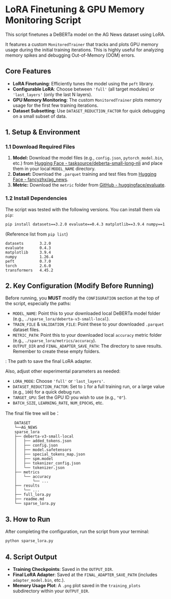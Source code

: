 # LoRA Finetuning & GPU Memory Monitoring Script

This script finetunes a DeBERTa model on the AG News dataset using LoRA.

It features a custom `MonitoredTrainer` that tracks and plots GPU memory usage during the initial training iterations. This is highly useful for analyzing memory spikes and debugging Out-of-Memory (OOM) errors.

## Core Features

- **LoRA Finetuning**: Efficiently tunes the model using the `peft` library.
- **Configurable LoRA**: Choose between `'full'` (all target modules) or `'last_layers'` (only the last N layers).
- **GPU Memory Monitoring**: The custom `MonitoredTrainer` plots memory usage for the first few training iterations.
- **Dataset Subsetting**: Use `DATASET_REDUCTION_FACTOR` for quick debugging on a small subset of data.

## 1\. Setup & Environment

### 1.1 Download Required Files

1.  **Model:** Download the model files (e.g., `config.json`, `pytorch_model.bin`, etc.) from [Hugging Face - tasksource/deberta-small-long-nli](https://huggingface.co/tasksource/deberta-small-long-nli) and place them in your local `MODEL_NAME` directory.
2.  **Dataset:** Download the `.parquet` training and test files from [Hugging Face - fancyzhx/ag_news](https://www.google.com/search?q=https://huggingface.co/datasets/fancyzhx/ag_news).
3.  **Metric:** Download the `metric` folder from [GitHub - huggingface/evaluate](https://github.com/huggingface/evaluate/tree/main/metrics).

### 1.2 Install Dependencies

The script was tested with the following versions. You can install them via `pip`:

```bash
pip install datasets==3.2.0 evaluate==0.4.3 matplotlib==3.9.4 numpy==1.26.4 peft==0.7.0 torch==2.6.0 transformers==4.45.2
```

(Reference list from `pip list`)

```
datasets       3.2.0
evaluate       0.4.3
matplotlib     3.9.4
numpy          1.26.4
peft           0.7.0
torch          2.6.0
transformers   4.45.2
```

## 2\. Key Configuration (Modify Before Running)

Before running, you **MUST** modify the `CONFIGURATION` section at the top of the script, especially the paths:

- `MODEL_NAME`: Point this to your downloaded local DeBERTa model folder (e.g., `./sparse_lora/deberta-v3-small-local`).
- `TRAIN_FILE` & `VALIDATION_FILE`: Point these to your downloaded `.parquet` dataset files.
- `METRIC_PATH`: Point this to your downloaded local `accuracy` metric folder (e.g., `./sparse_lora/metrics/accuracy`).
- `OUTPUT_DIR` and `FINAL_ADAPTER_SAVE_PATH`: The directory to save results. Remember to create these empty folders.

: The path to save the final LoRA adapter.

Also, adjust other experimental parameters as needed:

- `LORA_MODE`: Choose `'full'` or `'last_layers'`.
- `DATASET_REDUCTION_FACTOR`: Set to `1` for a full training run, or a large value (e.g., `100`) for a quick debug run.
- `TARGET_GPU`: Set the GPU ID you wish to use (e.g., `"0"`).
- `BATCH_SIZE`, `LEARNING_RATE`, `NUM_EPOCHS`, etc.

The final file tree will be：

```plaintext
    DATASET
    └──AG_NEWS
    sparse_lora
    ├── deberta-v3-small-local
    │   ├── added_tokens.json
    │   ├── config.json
    │   ├── model.safetensors
    │   ├── special_tokens_map.json
    │   ├── spm.model
    │   ├── tokenizer_config.json
    │   └── tokenizer.json
    ├── metrics
    │   └── accuracy
    │       └── ...
    ├── results
    │   └── ...
    ├── full_lora.py
    ├── readme.md
    └── sparse_lora.py
```

## 3\. How to Run

After completing the configuration, run the script from your terminal:

```bash
python sparse_lora.py
```

## 4\. Script Output

- **Training Checkpoints**: Saved in the `OUTPUT_DIR`.
- **Final LoRA Adapter**: Saved at the `FINAL_ADAPTER_SAVE_PATH` (includes `adapter_model.bin`, etc.).
- **Memory Usage Plot**: A `.png` plot saved in the `training_plots` subdirectory within your `OUTPUT_DIR`.
